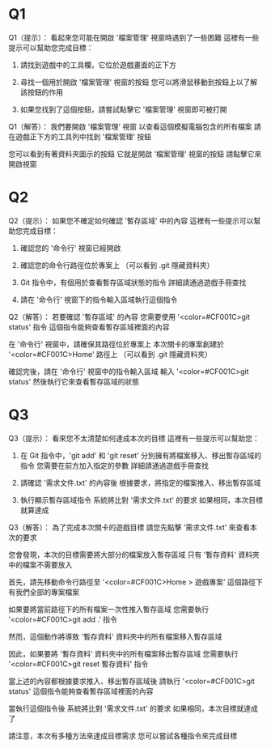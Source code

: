 # Q1
Q1（提示）：
看起來您可能在開啟 '檔案管理' 視窗時遇到了一些困難
這裡有一些提示可以幫助您完成目標：

1. 請找到遊戲中的工具欄，它位於遊戲畫面的正下方

2. 尋找一個用於開啟 '檔案管理' 視窗的按鈕
   您可以將滑鼠移動到按鈕上以了解該按鈕的作用

3. 如果您找到了這個按鈕，請嘗試點擊它
   '檔案管理' 視窗即可被打開

Q1（解答）：
我們要開啟 '檔案管理' 視窗
以查看這個模擬電腦包含的所有檔案
請在遊戲正下方的工具列中找到 '檔案管理' 按鈕

您可以看到有著資料夾圖示的按鈕
它就是開啟 '檔案管理' 視窗的按鈕
請點擊它來開啟視窗

# Q2
Q2（提示）：
如果您不確定如何確認 '暫存區域' 中的內容
這裡有一些提示可以幫助您完成目標：

1. 確認您的 '命令行' 視窗已經開啟

2. 確認您的命令行路徑位於專案上
   （可以看到 .git 隱藏資料夾）

3. Git 指令中，有個用於查看暫存區域狀態的指令
   詳細請通過遊戲手冊查找

4. 請在 '命令行' 視窗下的指令輸入區域執行這個指令

Q2（解答）：
若要確認 '暫存區域' 的內容
您需要使用 '<color=#CF001C>git status</color>' 指令 
這個指令能夠查看暫存區域裡面的內容

在 '命令行' 視窗中，請確保其路徑位於專案上
本次關卡的專案創建於 '<color=#CF001C>Home</color>' 路徑上
（可以看到 .git 隱藏資料夾）

確認完後，請在 '命令行' 視窗中的指令輸入區域
輸入 '<color=#CF001C>git status</color>'
然後執行它來查看暫存區域的狀態

# Q3
Q3（提示）：
看來您不太清楚如何達成本次的目標
這裡有一些提示可以幫助您：

1. 在 Git 指令中，'git add' 和 'git reset'
   分別擁有將檔案移入、移出暫存區域的指令
   您需要在前方加入指定的參數
   詳細請通過遊戲手冊查找

2. 請確認 '需求文件.txt' 的內容後
   根據要求，將指定的檔案推入、移出暫存區域

3. 執行顯示暫存區域指令
   系統將比對 '需求文件.txt' 的要求
   如果相同，本次目標就算達成


Q3（解答）：
為了完成本次關卡的遊戲目標
請您先點擊 '需求文件.txt' 來查看本次的要求

您會發現，本次的目標需要將大部分的檔案放入暫存區域
只有 '暫存資料' 資料夾中的檔案不需要放入

首先，請先移動命令行路徑至 '<color=#CF001C>Home > 遊戲專案</color>'
這個路徑下有我們全部的專案檔案

如果要將當前路徑下的所有檔案一次性推入暫存區域
您需要執行 '<color=#CF001C>git add .</color>' 指令

然而，這個動作將導致 '暫存資料' 資料夾中的所有檔案移入暫存區域

因此，如果要將 '暫存資料' 資料夾中的所有檔案移出暫存區域
您需要執行 '<color=#CF001C>git reset 暫存資料</color>' 指令

當上述的內容都根據要求推入、移出暫存區域後
請執行 '<color=#CF001C>git status</color>'
這個指令能夠查看暫存區域裡面的內容

當執行這個指令後
系統將比對 '需求文件.txt' 的要求
如果相同，本次目標就達成了

請注意，本次有多種方法來達成目標需求
您可以嘗試各種指令來完成目標